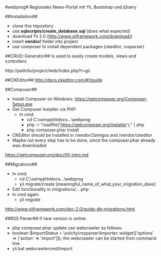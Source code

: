 #webprog#
Regionales News-Portal mit Yii, Bootstrap und jQuery


##Installation##
- clone this repository
- use **sqlscripts/create_database.sql** (does what expected)
- download Yii 2.0 (http://www.yiiframework.com/download/)
- insert **vendor/** folder into project
- use composer to install dependent packages (ckeditor, rssparser)

##CRUD-Generator##
Is used to easily create models, views and controllers

http://path/to/project/web/index.php?r=gii

##CKEditor##
http://docs.ckeditor.com/#!/guide

##Composer##
- Install Composer on Windows: https://getcomposer.org/Composer-Setup.exe
- Get Composer Installer via PHP:
    - In cmd:
        - cd C:\xampp\htdocs\...\webprog
        - php -r "readfile('https://getcomposer.org/installer');" | php
        - php composer.phar install
- CKEditor should be installed in /vendor/2amigos and /vendor/ckeditor
- Maybe not every step has to be done, since the composer.phar already was downloaded

https://getcomposer.org/doc/00-intro.md

##Migrations##
- In cmd:
    - cd C:\xampp\htdocs\...\webprog
    - yii migrate/create [meaningful_name_of_what_your_migration_does]
- Edit functionality in /migrations/....php
- In cmd again:
    - yii migrate

http://www.yiiframework.com/doc-2.0/guide-db-migrations.html

##RSS Parser##
if new version is online:
- php composer.phar update
use webcrawler as follows:
- boolean $importStatus = \solcity\rssparser\Importer::widget(['options' => ['action' => 'import']]);
the webcrawler can be started from command line:
- yii.bat webcrawlercmd/import
